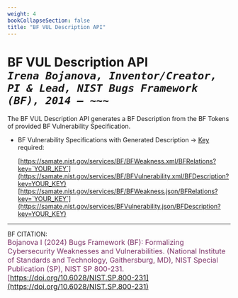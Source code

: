 ```yaml
---
weight: 4
bookCollapseSection: false
title: "BF VUL Description API"
---
```


<!-- Google tag (gtag.js) -->
<script async src="https://www.googletagmanager.com/gtag/js?id=G-PJ364XPP9F"></script>
<script>
  window.dataLayer = window.dataLayer || [];
  function gtag(){dataLayer.push(arguments);}
  gtag('js', new Date());

  gtag('config', 'G-PJ364XPP9F');
</script>

# BF VUL Description API <br/>_`Irena Bojanova, Inventor/Creator, PI & Lead, NIST Bugs Framework (BF), 2014 – ~~~`_

The BF VUL Description API generates a BF Description from the BF Tokens of provided BF Vulnerability Specification. 

- BF Vulnerability Specifications with Generated Description &rarr; [Key](https://forms.gle/SRZyva5Vn1i4dQQ2A) required:

  [https://samate.nist.gov/services/BF/BFWeakness.xml/BFRelations?key=`YOUR_KEY`](https://samate.nist.gov/services/BF/BFVulnerability.xml/BFDescription?key=YOUR_KEY)<br/>
  [https://samate.nist.gov/services/BF/BFWeakness.json/BFRelations?key=`YOUR_KEY`](https://samate.nist.gov/services/BFVulnerability.json/BFDescription?key=YOUR_KEY)

_________________________________

BF CITATION: <br/>
<l style="font-size: 16px; color: #7D3368"> Bojanova I (2024) Bugs Framework (BF): Formalizing Cybersecurity Weaknesses and Vulnerabilities. (National Institute of Standards and Technology, Gaithersburg, MD), NIST Special Publication (SP), NIST SP 800-231. [https://doi.org/10.6028/NIST.SP.800-231](https://doi.org/10.6028/NIST.SP.800-231)</l>  <br/>